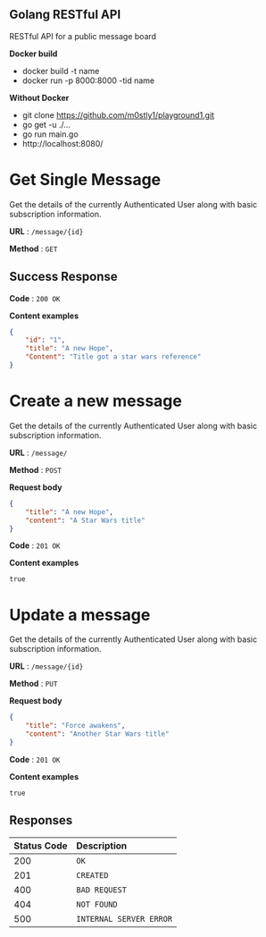 ## Golang RESTful API
RESTful API for a public message board

**Docker build**
 - docker build -t name
 - docker run -p 8000:8000 -tid name

**Without Docker**
  - git clone https://github.com/m0stly1/playground1.git
  - go get -u ./...
  - go run main.go
  - http://localhost:8080/


# Get Single Message

Get the details of the currently Authenticated User along with basic
subscription information.

**URL** : `/message/{id}`

**Method** : `GET`

## Success Response

**Code** : `200 OK`

**Content examples**

```json
{
	"id": "1",
	"title": "A new Hope",
	"Content": "Title got a star wars reference"
}
```

# Create a new message

Get the details of the currently Authenticated User along with basic
subscription information.

**URL** : `/message/`

**Method** : `POST`

**Request body**
```json
{
	"title": "A new Hope",
	"content": "A Star Wars title"
}
```


**Code** : `201 OK`

**Content examples**
```
true
```

# Update a message

Get the details of the currently Authenticated User along with basic
subscription information.

**URL** : `/message/{id}`

**Method** : `PUT`

**Request body**
```json
{
	"title": "Force awakens",
	"content": "Another Star Wars title"
}
```


**Code** : `201 OK`

**Content examples**
```
true
```



## Responses
| Status Code | Description |
| :--- | :--- |
| 200 | `OK` |
| 201 | `CREATED` |
| 400 | `BAD REQUEST` |
| 404 | `NOT FOUND` |
| 500 | `INTERNAL SERVER ERROR` |